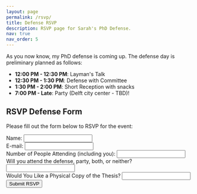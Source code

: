 ```yaml
---
layout: page
permalink: /rsvp/
title: Defense RSVP
description: RSVP page for Sarah's PhD Defense.
nav: true
nav_order: 5
---
```


As you now know, my PhD defense is coming up. The defense day is preliminary planned as follows:

- **12:00 PM - 12:30 PM**: Layman's Talk
- **12:30 PM - 1:30 PM**: Defense with Committee
- **1:30 PM  - 2:00 PM**: Short Reception with snacks
- **7:00 PM - Late**: Party (Delft city center - TBD)!


## RSVP Defense Form

Please fill out the form below to RSVP for the event:

<script type="text/javascript">var submitted=false;</script>
<iframe name="hidden_iframe" id="hidden_iframe" style="display:none;" 
onload="if(submitted) {window.location='/thanks/';}"></iframe>

<form id="rsvp-form" action="https://docs.google.com/forms/d/e/1FAIpQLSd4DGeGZXw6scoPlIDZOF2H1Uri25qkd3l5naC9q7LrXmuZIA/formResponse" method="post" target="hidden_iframe" onsubmit="submitted=true;">
    <label for="name">Name:</label>
    <input type="text" id="name" name="entry.1721819495" required>
    <br>
    <label for="email">E-mail:</label>
    <input type="email" id="email" name="entry.2017076191" required>
    <br>
    <label for="guests">Number of People Attending (including you):</label>
    <input type="number" id="guests" name="entry.1806498429" min="1" required>
    <br>
    <label for="attendance">Will you attend the defense, party, both, or neither?</label>
    <input type="text" id="attendance" name="entry.1630383744" required>
    <br>
    <label for="thesis">Would You Like a Physical Copy of the Thesis?</label>
    <input type="test" id="thesis" name="entry.1763507381">
    <br>
    <input type="submit" value="Submit RSVP">
 </form>
